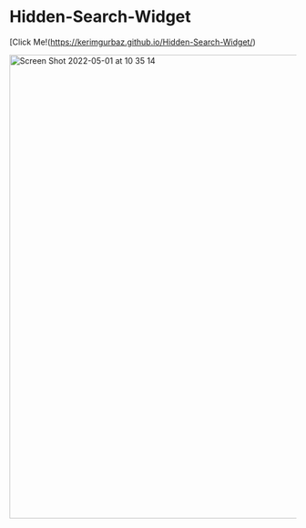 # Hidden-Search-Widget

[Click Me!(https://kerimgurbaz.github.io/Hidden-Search-Widget/)

<img width="815" alt="Screen Shot 2022-05-01 at 10 35 14" src="https://user-images.githubusercontent.com/101603320/166138420-35f9fef2-da4f-4c6e-ad56-d53454fe051c.png">
